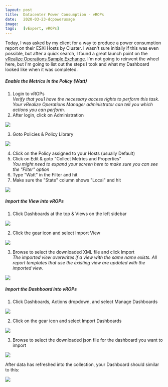 ```yaml
---
layout: post
title:  Datacenter Power Consumption - vROPs
date:   2020-03-23-dcpowerusage
image:  
tags:   [vExpert, vROPs]
---
```

Today, I was asked by my client for a way to produce a power consumption report on their ESXi Hosts by Cluster. I wasn't sure initially if this was even possible, but after a quick search, I found a great launch point on the [vRealize Operations Sample Exchange](https://vrealize.vmware.com/sample-exchange/). I'm not going to reinvent the wheel here, but I'm going to list out the steps I took and what my Dashboard looked like when it was completed.

<h5>Enable the Metrics in the Policy (Watt)</h5>

1. Login to vROPs  
   _Verify that you1 have the necessary access rights to perform this task. Your vRealize Operations Manager administrator can tell you which actions you can perform._
2. After login, click on Administration  

![]({{site.baseurl}}/img/vrops_1.png)

3. Goto Policies & Policy Library  

![]({{site.baseurl}}/img/vrops_2.png)

4. Click on the Policy assigned to your Hosts (usually Default)
5. Click on Edit & goto "Collect Metrics and Properties"  
   _You might need to expand your screen here to make sure you can see the "Filter" option_
6. Type "Watt" in the Filter and hit <ENTER>
7. Make sure the "State" column shows "Local" and hit <ENTER>  

![]({{site.baseurl}}/img/vrops_3.png)

<h5>Import the View into vROPs</h5>

1. Click Dashboards at the top & Views on the left sidebar  

![]({{site.baseurl}}/img/vrops_4.png)

2. Click the gear icon and select Import View  

![]({{site.baseurl}}/img/vrops_5.png)

3. Browse to select the downloaded XML file and click Import  
   _The imported view overwrites if a view with the same name exists. All report templates that use the existing view are updated with the imported view._  
       
![]({{site.baseurl}}/img/vrops_5a.png)

<h5>Import the Dashboard into vROPs</h5>

1. Click Dashboards, Actions dropdown, and select Manage Dashboards  

![]({{site.baseurl}}/img/vrops_6.png)

2. Click on the gear icon and select Import Dashboards  

![]({{site.baseurl}}/img/vrops_7.png)

3. Browse to select the downloaded json file for the dashboard you want to import  

![]({{site.baseurl}}/img/vrops_7a.png)

After data has refreshed into the collection, your Dashboard should similar to this:  

![]({{site.baseurl}}/img/vrops_dash.png)
